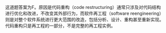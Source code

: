 这道题答案为F。原因是代码重构（code restructuring）通常只涉及对代码结构进行优化和改进，不改变其外部行为，而软件再工程（software reengineering）则是对整个软件系统进行更大范围的改造，包括分析、设计、重构甚至重新实现。代码重构只是再工程的一部分，不是完整的再工程实例。